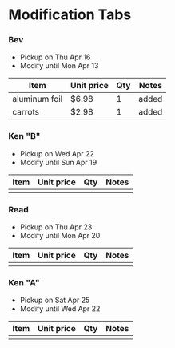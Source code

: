 # Modification Tabs

### Bev
- Pickup on Thu Apr 16
- Modify until Mon Apr 13

Item | Unit price | Qty | Notes
--- | --- | --- | ---
aluminum foil | $6.98 | 1 | added
carrots | $2.98 | 1 | added

### Ken "B"
- Pickup on Wed Apr 22
- Modify until Sun Apr 19

Item | Unit price | Qty | Notes
--- | --- | --- | ---
|||

### Read
- Pickup on Thu Apr 23
- Modify until Mon Apr 20

Item | Unit price | Qty | Notes
--- | --- | --- | ---
|||

### Ken "A"
- Pickup on Sat Apr 25
- Modify until Wed Apr 22

Item | Unit price | Qty | Notes
--- | --- | --- | ---
|||
